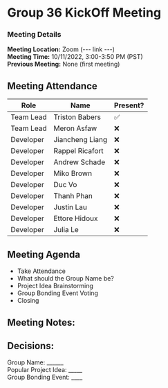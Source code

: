 # Group 36 KickOff Meeting
### Meeting Details
**Meeting Location:** Zoom (--- link ---)  
**Meeting Time:** 10/11/2022, 3:00-3:50 PM (PST)  
**Previous Meeting:** None (first meeting)  

## Meeting Attendance
| Role | Name | Present? |
| --- | --- | --- |
| Team Lead | Triston Babers |✅|
| Team Lead | Meron Asfaw |❌|
| Developer | Jiancheng Liang |❌|
| Developer | Rappel Ricafort |❌|
| Developer | Andrew Schade |❌|
| Developer | Miko Brown |❌|
| Developer | Duc Vo |❌|
| Developer | Thanh Phan |❌|
| Developer | Justin Lau |❌|
| Developer | Ettore Hidoux |❌|
| Developer | Julia Le |❌|

## Meeting Agenda
 - Take Attendance
 - What should the Group Name be?
 - Project Idea Brainstorming
 - Group Bonding Event Voting
 - Closing
 
 ## Meeting Notes:
 
 
 ## Decisions:
 Group Name: ______  
 Popular Project Idea: _____  
 Group Bonding Event: ____  
 
 

